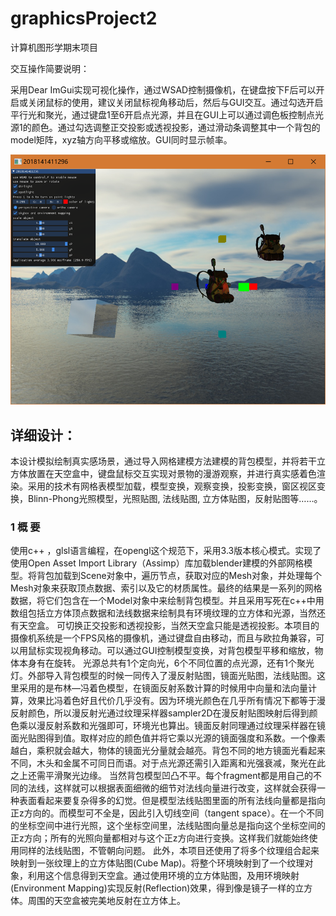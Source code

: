 # graphicsProject2
计算机图形学期末项目



交互操作简要说明：

采用Dear ImGui实现可视化操作，通过WSAD控制摄像机，在键盘按下F后可以开启或关闭鼠标的使用，建议关闭鼠标视角移动后，然后与GUI交互。通过勾选开启平行光和聚光，通过键盘1至6开启点光源，并且在GUI上可以通过调色板控制点光源1的颜色。通过勾选调整正交投影或透视投影，通过滑动条调整其中一个背包的model矩阵，xyz轴方向平移或缩放。GUI同时显示帧率。



![1](Project2/res/image/1.png)


## 详细设计：

本设计模拟绘制真实感场景，通过导入网格建模方法建模的背包模型，并将若干立方体放置在天空盒中，键盘鼠标交互实现对景物的漫游观察，并进行真实感着色渲染。采用的技术有网格表模型加载，模型变换，观察变换，投影变换，窗区视区变换，Blinn-Phong光照模型，光照贴图, 法线贴图, 立方体贴图，反射贴图等……。

### 1 概 要
使用c++ ，glsl语言编程，在opengl这个规范下，采用3.3版本核心模式。实现了使用Open Asset Import Library（Assimp）库加载blender建模的外部网格模型。将背包加载到Scene对象中，遍历节点，获取对应的Mesh对象，并处理每个Mesh对象来获取顶点数据、索引以及它的材质属性。最终的结果是一系列的网格数据，将它们包含在一个Model对象中来绘制背包模型。并且采用写死在c++中用数组包括立方体顶点数据和法线数据来绘制具有环境纹理的立方体和光源，当然还有天空盒。
可切换正交投影和透视投影，当然天空盒只能是透视投影。本项目的摄像机系统是一个FPS风格的摄像机，通过键盘自由移动，而且与欧拉角兼容，可以用鼠标实现视角移动。可以通过GUI控制模型变换，对背包模型平移和缩放，物体本身有在旋转。
光源总共有1个定向光，6个不同位置的点光源，还有1个聚光灯。外部导入背包模型的时候一同传入了漫反射贴图，镜面光贴图，法线贴图。这里采用的是布林—冯着色模型，在镜面反射系数计算的时候用中向量和法向量计算，效果比冯着色好且代价几乎没有。因为环境光颜色在几乎所有情况下都等于漫反射颜色，所以漫反射光通过纹理采样器sampler2D在漫反射贴图映射后得到颜色乘以漫反射系数和光强即可，环境光也算出。镜面反射同理通过纹理采样器在镜面光贴图得到值。取样对应的颜色值并将它乘以光源的镜面强度和系数。一个像素越白，乘积就会越大，物体的镜面光分量就会越亮。背包不同的地方镜面光看起来不同，木头和金属不可同日而语。对于点光源还需引入距离和光强衰减，聚光在此之上还需平滑聚光边缘。
当然背包模型凹凸不平。每个fragment都是用自己的不同的法线，这样就可以根据表面细微的细节对法线向量进行改变，这样就会获得一种表面看起来要复杂得多的幻觉。但是模型法线贴图里面的所有法线向量都是指向正z方向的。而模型可不全是，因此引入切线空间（tangent space）。在一个不同的坐标空间中进行光照，这个坐标空间里，法线贴图向量总是指向这个坐标空间的正z方向；所有的光照向量都相对与这个正z方向进行变换。这样我们就能始终使用同样的法线贴图，不管朝向问题。
此外，本项目还使用了将多个纹理组合起来映射到一张纹理上的立方体贴图(Cube Map)。将整个环境映射到了一个纹理对象，利用这个信息得到天空盒。通过使用环境的立方体贴图，及用环境映射(Environment Mapping)实现反射(Reflection)效果，得到像是镜子一样的立方体。周围的天空盒被完美地反射在立方体上。


